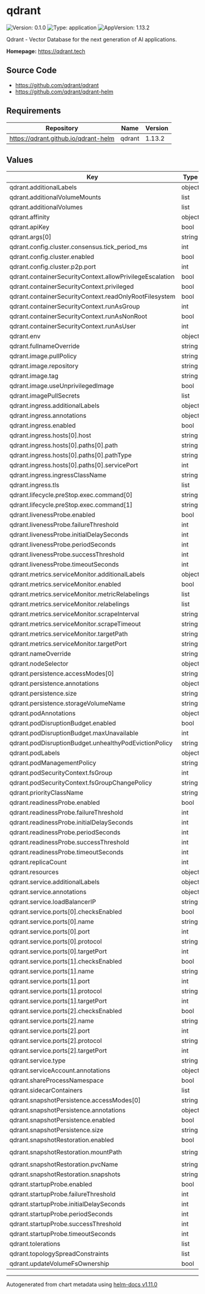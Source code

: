 # qdrant

![Version: 0.1.0](https://img.shields.io/badge/Version-0.1.0-informational?style=flat-square) ![Type: application](https://img.shields.io/badge/Type-application-informational?style=flat-square) ![AppVersion: 1.13.2](https://img.shields.io/badge/AppVersion-1.13.2-informational?style=flat-square)

Qdrant - Vector Database for the next generation of AI applications.

**Homepage:** <https://qdrant.tech>

## Source Code

* <https://github.com/qdrant/qdrant>
* <https://github.com/qdrant/qdrant-helm>

## Requirements

| Repository | Name | Version |
|------------|------|---------|
| https://qdrant.github.io/qdrant-helm | qdrant | 1.13.2 |

## Values

| Key | Type | Default | Description |
|-----|------|---------|-------------|
| qdrant.additionalLabels | object | `{}` |  |
| qdrant.additionalVolumeMounts | list | `[]` |  |
| qdrant.additionalVolumes | list | `[]` |  |
| qdrant.affinity | object | `{}` |  |
| qdrant.apiKey | bool | `false` |  |
| qdrant.args[0] | string | `"./config/initialize.sh"` |  |
| qdrant.config.cluster.consensus.tick_period_ms | int | `100` |  |
| qdrant.config.cluster.enabled | bool | `true` |  |
| qdrant.config.cluster.p2p.port | int | `6335` |  |
| qdrant.containerSecurityContext.allowPrivilegeEscalation | bool | `false` |  |
| qdrant.containerSecurityContext.privileged | bool | `false` |  |
| qdrant.containerSecurityContext.readOnlyRootFilesystem | bool | `true` |  |
| qdrant.containerSecurityContext.runAsGroup | int | `2000` |  |
| qdrant.containerSecurityContext.runAsNonRoot | bool | `true` |  |
| qdrant.containerSecurityContext.runAsUser | int | `1000` |  |
| qdrant.env | object | `{}` |  |
| qdrant.fullnameOverride | string | `"qdrant"` |  |
| qdrant.image.pullPolicy | string | `"IfNotPresent"` |  |
| qdrant.image.repository | string | `"docker.io/qdrant/qdrant"` |  |
| qdrant.image.tag | string | `"v1.13.2-gpu-nvidia"` |  |
| qdrant.image.useUnprivilegedImage | bool | `false` |  |
| qdrant.imagePullSecrets | list | `[]` |  |
| qdrant.ingress.additionalLabels | object | `{}` |  |
| qdrant.ingress.annotations | object | `{}` |  |
| qdrant.ingress.enabled | bool | `false` |  |
| qdrant.ingress.hosts[0].host | string | `"example.com"` |  |
| qdrant.ingress.hosts[0].paths[0].path | string | `"/"` |  |
| qdrant.ingress.hosts[0].paths[0].pathType | string | `"Prefix"` |  |
| qdrant.ingress.hosts[0].paths[0].servicePort | int | `6333` |  |
| qdrant.ingress.ingressClassName | string | `""` |  |
| qdrant.ingress.tls | list | `[]` |  |
| qdrant.lifecycle.preStop.exec.command[0] | string | `"sleep"` |  |
| qdrant.lifecycle.preStop.exec.command[1] | string | `"3"` |  |
| qdrant.livenessProbe.enabled | bool | `false` |  |
| qdrant.livenessProbe.failureThreshold | int | `6` |  |
| qdrant.livenessProbe.initialDelaySeconds | int | `5` |  |
| qdrant.livenessProbe.periodSeconds | int | `5` |  |
| qdrant.livenessProbe.successThreshold | int | `1` |  |
| qdrant.livenessProbe.timeoutSeconds | int | `1` |  |
| qdrant.metrics.serviceMonitor.additionalLabels | object | `{}` |  |
| qdrant.metrics.serviceMonitor.enabled | bool | `false` |  |
| qdrant.metrics.serviceMonitor.metricRelabelings | list | `[]` |  |
| qdrant.metrics.serviceMonitor.relabelings | list | `[]` |  |
| qdrant.metrics.serviceMonitor.scrapeInterval | string | `"30s"` |  |
| qdrant.metrics.serviceMonitor.scrapeTimeout | string | `"10s"` |  |
| qdrant.metrics.serviceMonitor.targetPath | string | `"/metrics"` |  |
| qdrant.metrics.serviceMonitor.targetPort | string | `"http"` |  |
| qdrant.nameOverride | string | `""` |  |
| qdrant.nodeSelector | object | `{}` |  |
| qdrant.persistence.accessModes[0] | string | `"ReadWriteOnce"` |  |
| qdrant.persistence.annotations | object | `{}` |  |
| qdrant.persistence.size | string | `"10Gi"` |  |
| qdrant.persistence.storageVolumeName | string | `"data"` |  |
| qdrant.podAnnotations | object | `{}` |  |
| qdrant.podDisruptionBudget.enabled | bool | `false` |  |
| qdrant.podDisruptionBudget.maxUnavailable | int | `1` |  |
| qdrant.podDisruptionBudget.unhealthyPodEvictionPolicy | string | `""` |  |
| qdrant.podLabels | object | `{}` |  |
| qdrant.podManagementPolicy | string | `"Parallel"` |  |
| qdrant.podSecurityContext.fsGroup | int | `3000` |  |
| qdrant.podSecurityContext.fsGroupChangePolicy | string | `"Always"` |  |
| qdrant.priorityClassName | string | `""` |  |
| qdrant.readinessProbe.enabled | bool | `true` |  |
| qdrant.readinessProbe.failureThreshold | int | `6` |  |
| qdrant.readinessProbe.initialDelaySeconds | int | `5` |  |
| qdrant.readinessProbe.periodSeconds | int | `5` |  |
| qdrant.readinessProbe.successThreshold | int | `1` |  |
| qdrant.readinessProbe.timeoutSeconds | int | `1` |  |
| qdrant.replicaCount | int | `1` |  |
| qdrant.resources | object | `{}` |  |
| qdrant.service.additionalLabels | object | `{}` |  |
| qdrant.service.annotations | object | `{}` |  |
| qdrant.service.loadBalancerIP | string | `""` |  |
| qdrant.service.ports[0].checksEnabled | bool | `true` |  |
| qdrant.service.ports[0].name | string | `"http"` |  |
| qdrant.service.ports[0].port | int | `6333` |  |
| qdrant.service.ports[0].protocol | string | `"TCP"` |  |
| qdrant.service.ports[0].targetPort | int | `6333` |  |
| qdrant.service.ports[1].checksEnabled | bool | `false` |  |
| qdrant.service.ports[1].name | string | `"grpc"` |  |
| qdrant.service.ports[1].port | int | `6334` |  |
| qdrant.service.ports[1].protocol | string | `"TCP"` |  |
| qdrant.service.ports[1].targetPort | int | `6334` |  |
| qdrant.service.ports[2].checksEnabled | bool | `false` |  |
| qdrant.service.ports[2].name | string | `"p2p"` |  |
| qdrant.service.ports[2].port | int | `6335` |  |
| qdrant.service.ports[2].protocol | string | `"TCP"` |  |
| qdrant.service.ports[2].targetPort | int | `6335` |  |
| qdrant.service.type | string | `"ClusterIP"` |  |
| qdrant.serviceAccount.annotations | object | `{}` |  |
| qdrant.shareProcessNamespace | bool | `false` |  |
| qdrant.sidecarContainers | list | `[]` |  |
| qdrant.snapshotPersistence.accessModes[0] | string | `"ReadWriteOnce"` |  |
| qdrant.snapshotPersistence.annotations | object | `{}` |  |
| qdrant.snapshotPersistence.enabled | bool | `false` |  |
| qdrant.snapshotPersistence.size | string | `"10Gi"` |  |
| qdrant.snapshotRestoration.enabled | bool | `false` |  |
| qdrant.snapshotRestoration.mountPath | string | `"/qdrant/snapshot-restoration"` |  |
| qdrant.snapshotRestoration.pvcName | string | `"snapshots-pvc"` |  |
| qdrant.snapshotRestoration.snapshots | string | `nil` |  |
| qdrant.startupProbe.enabled | bool | `false` |  |
| qdrant.startupProbe.failureThreshold | int | `30` |  |
| qdrant.startupProbe.initialDelaySeconds | int | `10` |  |
| qdrant.startupProbe.periodSeconds | int | `5` |  |
| qdrant.startupProbe.successThreshold | int | `1` |  |
| qdrant.startupProbe.timeoutSeconds | int | `1` |  |
| qdrant.tolerations | list | `[]` |  |
| qdrant.topologySpreadConstraints | list | `[]` |  |
| qdrant.updateVolumeFsOwnership | bool | `true` |  |

----------------------------------------------
Autogenerated from chart metadata using [helm-docs v1.11.0](https://github.com/norwoodj/helm-docs/releases/v1.11.0)
